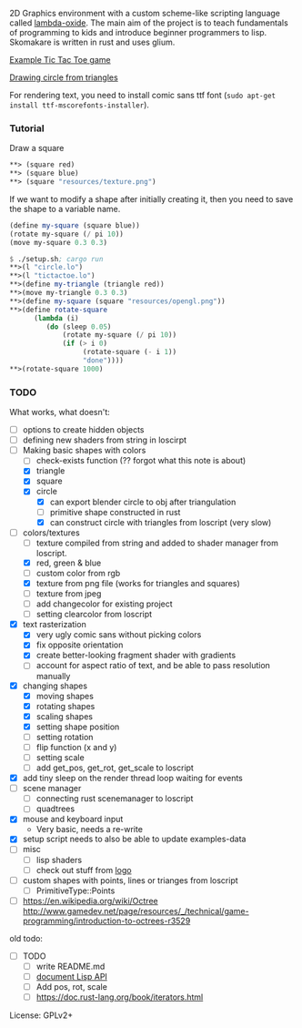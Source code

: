 
2D Graphics environment with a custom scheme-like scripting language called [lambda-oxide](https://github.com/KostyaKow/LambdaOxide). The main aim of the project is to teach fundamentals of programming to kids and introduce beginner programmers to lisp. Skomakare is written in rust and uses glium.

[Example Tic Tac Toe game](https://github.com/KostyaKow/skomakare/blob/master/examples/tictactoe.lo)

[Drawing circle from triangles](https://github.com/KostyaKow/skomakare/blob/master/examples/circle.lo)

For rendering text, you need to install comic sans ttf font (`sudo apt-get install ttf-mscorefonts-installer`).

### Tutorial

Draw a square

```scheme
**> (square red)
**> (square blue)
**> (square "resources/texture.png")
```

If we want to modify a shape after initially creating it, then you need to save the shape to a variable name.

```scheme
(define my-square (square blue))
(rotate my-square (/ pi 10))
(move my-square 0.3 0.3)
```

```scheme
$ ./setup.sh; cargo run
**>(l "circle.lo")
**>(l "tictactoe.lo")
**>(define my-triangle (triangle red))
**>(move my-triangle 0.3 0.3)
**>(define my-square (square "resources/opengl.png"))
**>(define rotate-square
      (lambda (i)
         (do (sleep 0.05)
             (rotate my-square (/ pi 10))
             (if (> i 0)
                  (rotate-square (- i 1))
                  "done"))))
**>(rotate-square 1000)
```

### TODO
What works, what doesn't:
- [ ] options to create hidden objects
- [ ] defining new shaders from string in loscirpt
- [ ] Making basic shapes with colors
   - [ ] check-exists function (?? forgot what this note is about)
   - [x] triangle
   - [x] square
   - [x] circle
      - [x] can export blender circle to obj after triangulation
      - [ ] primitive shape constructed in rust
      - [x] can construct circle with triangles from loscript (very slow)
- [ ] colors/textures
   - [ ] texture compiled from string and added to shader manager from loscript.
   - [x] red, green & blue
   - [ ] custom color from rgb
   - [x] texture from png file (works for triangles and squares)
   - [ ] texture from jpeg
   - [ ] add changecolor for existing project
   - [ ] setting clearcolor from loscript
- [x] text rasterization
   - [x] very ugly comic sans without picking colors
   - [x] fix opposite orientation
   - [x] create better-looking fragment shader with gradients
   - [ ] account for aspect ratio of text, and be able to pass resolution manually
- [x] changing shapes
   - [x] moving shapes
   - [x] rotating shapes
   - [x] scaling shapes
   - [x] setting shape position
   - [ ] setting rotation
   - [ ] flip function (x and y)
   - [ ] setting scale
   - [ ] add get_pos, get_rot, get_scale to loscript
- [x] add tiny sleep on the render thread loop waiting for events
- [ ] scene manager
   - [ ] connecting rust scenemanager to loscript
   - [ ] quadtrees
- [x] mouse and keyboard input
   - Very basic, needs a re-write
- [x] setup script needs to also be able to update examples-data
- [ ] misc
   - [ ] lisp shaders
   - [ ] check out stuff from [logo](https://en.wikipedia.org/wiki/Logo_%28programming_language%29)
- [ ] custom shapes with points, lines or trianges from loscript
   - [ ] PrimitiveType::Points
- [ ] https://en.wikipedia.org/wiki/Octree http://www.gamedev.net/page/resources/_/technical/game-programming/introduction-to-octrees-r3529

old todo:

- [ ] TODO
   - [ ] write README.md
   - [ ] [document Lisp API](https://github.com/KostyaKow/skomakare/blob/master/src/main.rs#L53)
   - [ ] Add pos, rot, scale
   - [ ] https://doc.rust-lang.org/book/iterators.html

License: GPLv2+
